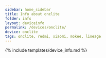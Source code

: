 ```yaml
---
sidebar: home_sidebar
title: Info about onclite
folder: info
layout: deviceinfo
permalink: /devices/onclite/
device: onclite
tags: onclite, redmi, xiaomi, mokee, lineage
---
```

{% include templates/device_info.md %}
